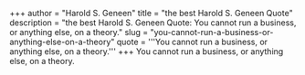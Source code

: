 +++
author = "Harold S. Geneen"
title = "the best Harold S. Geneen Quote"
description = "the best Harold S. Geneen Quote: You cannot run a business, or anything else, on a theory."
slug = "you-cannot-run-a-business-or-anything-else-on-a-theory"
quote = '''You cannot run a business, or anything else, on a theory.'''
+++
You cannot run a business, or anything else, on a theory.
